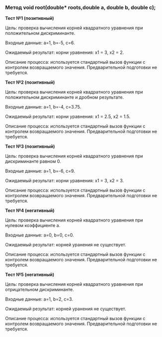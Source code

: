 ### Метод void root(double* roots,double a, double b, double c);
**Тест №1 (позитивный)**

Цель: проверка вычисления корней квадратного уравнения при положительном дискриминанте.

Входные данные: a=1, b=-5, c=6.

Ожидаемый результат: корни уравнения: x1 = 3, x2 = 2.

Описание процесса: используется стандартный вызов функции с контролем возвращаемого значения. Предварительной подготовки не требуется.

**Тест №2 (позитивный)**

Цель: проверка вычисления корней квадратного уравнения при положительном дискриминанте и дробном результате.

Входные данные: a=1, b=-4, c=3.75.

Ожидаемый результат: корни уравнения: x1 = 2.5, x2 = 1.5.

Описание процесса: используется стандартный вызов функции с контролем возвращаемого значения. Предварительной подготовки не требуется.

**Тест №3 (позитивный)**

Цель: проверка вычисления корней квадратного уравнения при дискриминанте равном 0.

Входные данные: a=1, b=-6, c=9.

Ожидаемый результат: корни уравнения: x1 = 3, x2 = 3.

Описание процесса: используется стандартный вызов функции с контролем возвращаемого значения. Предварительной подготовки не требуется.

**Тест №4 (негативный)**

Цель: проверка вычисления корней квадратного уравнения при нулевом коэффициенте a.

Входные данные: a=0, b=0, c=0.

Ожидаемый результат: корней уранения не существует.

Описание процесса: используется стандартный вызов функции с контролем возвращаемого значения. Предварительной подготовки не требуется.


**Тест №5 (негативный)**

Цель: проверка вычисления корней квадратного уравнения при отрицательном дискриминанте.

Входные данные: a=1, b=2, c=3.

Ожидаемый результат: корней уранения не существует.

Описание процесса: используется стандартный вызов функции с контролем возвращаемого значения. Предварительной подготовки не требуется.
